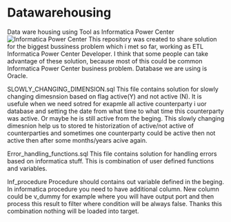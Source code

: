 # Datawarehousing
Data ware housing using Tool as Informatica Power Center 
<img src="https://d7umqicpi7263.cloudfront.net/img/product/f782dfc1-9f5b-4222-8aea-22eb00e082da/09c25e3f-1941-4c93-9ae4-adfa47e9b290.jpg" alt="Informatica Power Center">
This repository was created to share solution for the biggest bussiness problem which i met so far, working as ETL Informatica Power Center Developer.
I think that some people can take advantage of these solution, because most of this could be common Informatica Power Center business problem.
Database we are using is Oracle.

SLOWLY_CHANGING_DIMENSION.sql
This file contains solution for slowly changing dimesnsion based on flag active(Y) and not active (N). It is usefule when we need sotred for exapmle all active counterparty i uor database and setting the date from what time to what time this counterparty was active. Or maybe he is still active from the beging.
This slowly changing dimesnion help us to stored te historization of active/not active of counterparties and sometimes one counterparty could be active then not active then after some months/years acive again.

Error_handling_functions.sql
This file contains solution for handling errors based on informatica stuff. This is combination of user defined functions and variables. 

Inf_procedure
Procedure should contains out variable defined in the beging. In informatica procedure you need to have additional column. New column could be v_dummy for example where you will have output port and then process this result to filter where condition will be always false. Thanks this combination nothing will be loaded into target.
